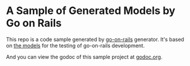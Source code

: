 # A Sample of Generated Models by Go on Rails

This repo is a code sample generated by [go-on-rails](https://github.com/railstack/go-on-rails) generator. It's based on [the models](https://github.com/railstack/go-on-rails/tree/master/app/models) for the testing of go-on-rails development.

And you can view the godoc of this sample project at [godoc.org](https://godoc.org/github.com/railstack/gor_models_sample).
